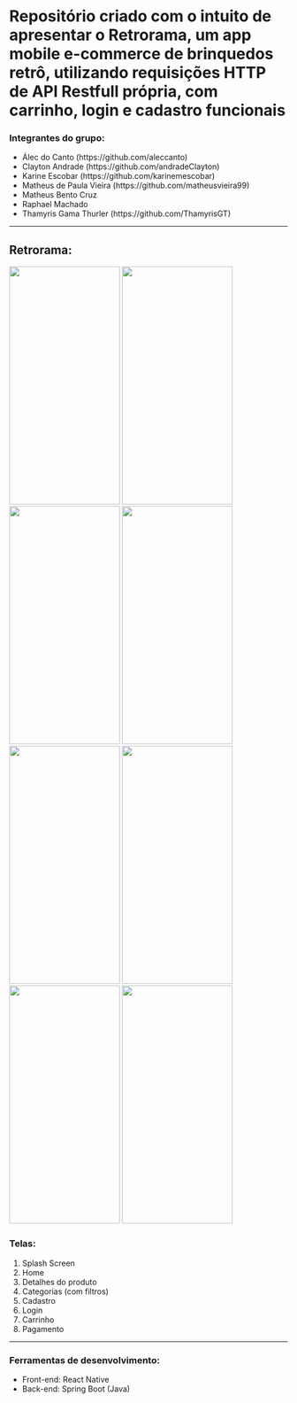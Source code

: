 <head>
  <h1>Repositório criado com o intuito de apresentar o Retrorama, um app mobile e-commerce de brinquedos retrô, utilizando requisições HTTP de API Restfull própria, com carrinho, login e cadastro funcionais</h1>
</head>
<body>
<div name="nomes">
  <h3>Integrantes do grupo:</h2>
<ul>
  <li>Álec do Canto (https://github.com/aleccanto)
  <li>Clayton Andrade (https://github.com/andradeClayton)
  <li>Karine Escobar (https://github.com/karinemescobar)
  <li>Matheus de Paula Vieira (https://github.com/matheusvieira99)
  <li>Matheus Bento Cruz
  <li>Raphael Machado
  <li>Thamyris Gama Thurler (https://github.com/ThamyrisGT)
</ul>
</div>
<hr>

<h2>Retrorama:</h2>
<div name"fotos">
<img src="https://i.ibb.co/2j7ZYZp/readme1.png" height=430 width=200>
<img src="https://i.ibb.co/8DgVmnd/readme2.png" height=430 width=200>
<img src="https://i.ibb.co/2qWdDFQ/readme3.png" height=430 width=200>
<img src="https://i.ibb.co/tpmt7wn/readme4.png" height=430 width=200>
<img src="https://i.ibb.co/VW6YZLC/readme5.png" height=430 width=200>
<img src="https://i.ibb.co/Scs73Bn/readme6.png" height=430 width=200>
<img src="https://i.ibb.co/qx33fZw/readme7.png" height=430 width=200>
<img src="https://i.ibb.co/4810VR1/readme8.png" height=430 width=200>
</div>

<h3>Telas:</h3>
<ol>
<li>Splash Screen
<li>Home
<li>Detalhes do produto
<li>Categorias (com filtros)
<li>Cadastro
<li>Login
<li>Carrinho
<li>Pagamento
</ol>
<hr>

<h3>Ferramentas de desenvolvimento:</h3>
<ul>
<li>Front-end: React Native
<li>Back-end: Spring Boot (Java)
</ul>


</body>
